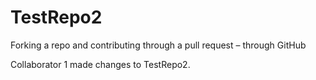 # TestRepo2
Forking a repo and contributing through a pull request – through GitHub

Collaborator 1 made changes to TestRepo2.
